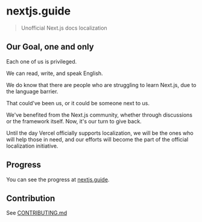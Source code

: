# nextjs.guide

> Unofficial Next.js docs localization

## Our Goal, one and only

Each one of us is privileged.

We can read, write, and speak English.

We do know that there are people who are struggling to learn Next.js, due to the language barrier.

That could've been us, or it could be someone next to us.

We've benefited from the Next.js community, whether through discussions or the framework itself. Now, it's our turn to give back.

Until the day Vercel officially supports localization, we will be the ones who will help those in need, and our efforts will become the part of the official localization initiative.

## Progress

You can see the progress at [nextjs.guide](https://nextjs.guide).

## Contribution

See [CONTRIBUTING.md](./CONTRIBUTING.md)
